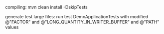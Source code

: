 compiling:
    mvn clean install -DskipTests
  
generate test large files:
    run test DemoApplicationTests with modified @"FACTOR" and @"LONG_QUANTITY_IN_WRITER_BUFFER" and @"PATH" values 